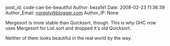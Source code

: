post_id: code-can-be-beautiful
Author: beza1e1
Date: 2008-02-23 11:36:39
Author_Email: noreply@blogger.com
Author_IP: None

Mergesort is more stable than Quicksort, though. This is why GHC now uses
Mergesort for List.sort and dropped it's old Quicksort.

Neither of them looks beautiful in the real world by the way.
